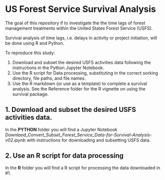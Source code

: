 # US Forest Service Survival Analysis
The goal of this repository if to investigate the the time lags of forest management treatments within the United States Forest Service (USFS). 

Survival analysis of time lags, i.e. delays in activity or project initiation, will be done using R and Python.

To reproduce this study:
1. Download and subset the desired USFS activities data following the instructions in the Python Jupyter Notebook.
2. Use the R script for Data processing, substituting in the correct sorking directory, file paths, and file names. 
3. Use the R markdown (or use as a template) to complete a survival analysis. See the Reference folder for the R vignette on using the survival package. 

## 1. Download and subset the desired USFS activities data.

In the **PYTHON** folder you will find a Jupyter Notebook *Downlaod_Convert_Subset_Forest_Service_Data-for-Survival-Analysis-v02.ipynb* with instructions for downloading and subsetting USFS data.

## 2. Use an R script for data processing

In the **R** folder you will find a R script for processing the data downloaded in #1. 
